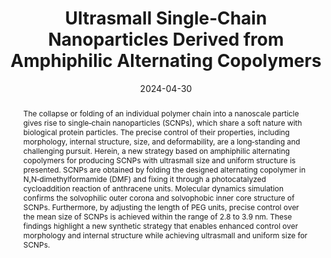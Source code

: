 ---
title: Ultrasmall Single‐Chain Nanoparticles Derived from Amphiphilic Alternating Copolymers
authors:
- Chufeng Qi
- 朱有亮
- Huanyu Zhao
- Zhong‐Yuan Lu
date: '2024-04-30'
doi: 10.1002/marc.202400087
publish_types: ['期刊文章']
publication: Macromolecular Rapid Communications
publication_short: Macromol. Rapid Commun.
abstract: The collapse or folding of an individual polymer chain into a  nanoscale particle gives rise to single‐chain nanoparticles (SCNPs),  which share a soft nature with biological protein particles. The precise  control of their properties, including morphology, internal structure,  size, and deformability, are a long‐standing and challenging pursuit.  Herein, a new strategy based on amphiphilic alternating copolymers for  producing SCNPs with ultrasmall size and uniform structure is presented.  SCNPs are obtained by folding the designed alternating copolymer in  N,N‐dimethylformamide (DMF) and fixing it through a photocatalyzed  cycloaddition reaction of anthracene units. Molecular dynamics  simulation confirms the solvophilic outer corona and solvophobic inner  core structure of SCNPs. Furthermore, by adjusting the length of PEG  units, precise control over the mean size of SCNPs is achieved within  the range of 2.8 to 3.9 nm. These findings highlight a new  synthetic strategy that enables enhanced control over morphology and  internal structure while achieving ultrasmall and uniform size for  SCNPs.
url_pdf: https://onlinelibrary.wiley.com/doi/10.1002/marc.202400087
---